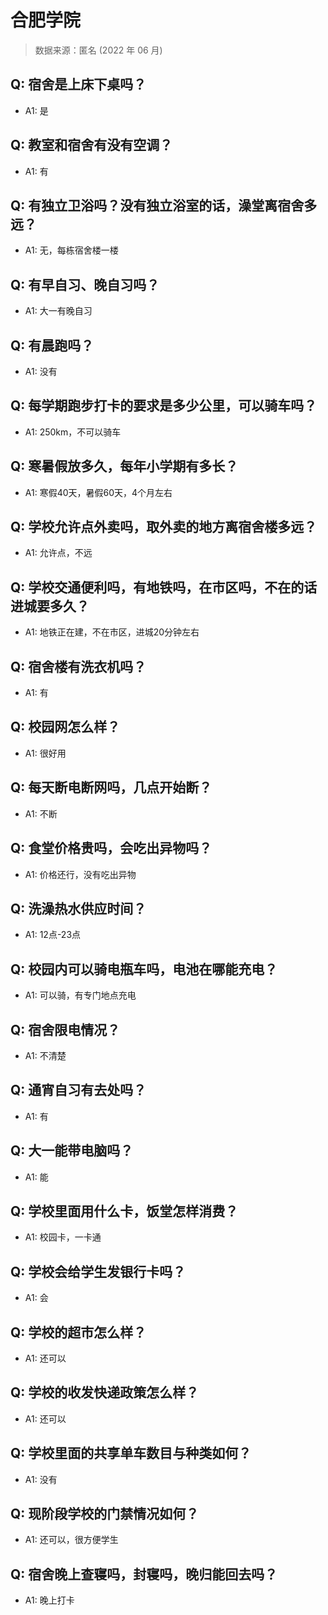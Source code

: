 # 合肥学院

> 数据来源：匿名 (2022 年 06 月)

## Q: 宿舍是上床下桌吗？

- A1: 是

## Q: 教室和宿舍有没有空调？

- A1: 有

## Q: 有独立卫浴吗？没有独立浴室的话，澡堂离宿舍多远？

- A1: 无，每栋宿舍楼一楼

## Q: 有早自习、晚自习吗？

- A1: 大一有晚自习

## Q: 有晨跑吗？

- A1: 没有

## Q: 每学期跑步打卡的要求是多少公里，可以骑车吗？

- A1: 250km，不可以骑车

## Q: 寒暑假放多久，每年小学期有多长？

- A1: 寒假40天，暑假60天，4个月左右

## Q: 学校允许点外卖吗，取外卖的地方离宿舍楼多远？

- A1: 允许点，不远

## Q: 学校交通便利吗，有地铁吗，在市区吗，不在的话进城要多久？

- A1: 地铁正在建，不在市区，进城20分钟左右

## Q: 宿舍楼有洗衣机吗？

- A1: 有

## Q: 校园网怎么样？

- A1: 很好用

## Q: 每天断电断网吗，几点开始断？

- A1: 不断

## Q: 食堂价格贵吗，会吃出异物吗？

- A1: 价格还行，没有吃出异物

## Q: 洗澡热水供应时间？

- A1: 12点-23点

## Q: 校园内可以骑电瓶车吗，电池在哪能充电？

- A1: 可以骑，有专门地点充电

## Q: 宿舍限电情况？

- A1: 不清楚

## Q: 通宵自习有去处吗？

- A1: 有

## Q: 大一能带电脑吗？

- A1: 能

## Q: 学校里面用什么卡，饭堂怎样消费？

- A1: 校园卡，一卡通

## Q: 学校会给学生发银行卡吗？

- A1: 会

## Q: 学校的超市怎么样？

- A1: 还可以

## Q: 学校的收发快递政策怎么样？

- A1: 还可以

## Q: 学校里面的共享单车数目与种类如何？

- A1: 没有

## Q: 现阶段学校的门禁情况如何？

- A1: 还可以，很方便学生

## Q: 宿舍晚上查寝吗，封寝吗，晚归能回去吗？

- A1: 晚上打卡

